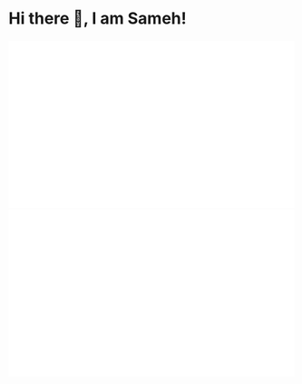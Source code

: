 <h1>Hi there 👋, I am Sameh!</h1>
<h3></h3>

<!--
**sameh-k/sameh-k** is a ✨ _special_ ✨ repository because its `README.md` (this file) appears on your GitHub profile.

Here are some ideas to get you started:

- 🔭 I’m currently working on ...
- 🌱 I’m currently learning ...
- 👯 I’m looking to collaborate on ...
- 🤔 I’m looking for help with ...
- 💬 Ask me about ...
- 📫 How to reach me: ...
- 😄 Pronouns: ...
- ⚡ Fun fact: ...
-->

<!--
<div style="display: flex;justify-content: space-evenly;align-self: center">
  <div>
    <img src="https://github-readme-streak-stats.herokuapp.com/?user=sameh-k&" align="center" alt="sameh-k github streak"/>
  </div>
  <div>
    <img src="https://github-readme-stats.vercel.app/api/top-langs?username=sameh-k&show_icons=true&locale=en&layout=compact" align="center" alt="sameh-k github stats"/>
  </div>
</div>
-->

![](https://raw.githubusercontent.com/sameh-k/github-stats/master/generated/overview.svg#gh-dark-mode-only)
![](https://raw.githubusercontent.com/sameh-k/github-stats/master/generated/languages.svg#gh-dark-mode-only)

